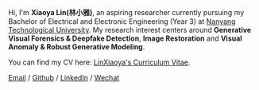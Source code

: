 Hi, I'm **Xiaoya Lin(林小雅)**, an aspiring researcher currently pursuing my Bachelor of Electrical and Electronic Engineering (Year 3) at [Nanyang Technological University](https://www.ntu.edu.sg/). My research interest centers around **Generative Visual Forensics & Deepfake Detection**, **Image Restoration** and **Visual Anomaly & Robust Generative Modeling**.  

You can find my CV here: [LinXiaoya's Curriculum Vitae](../../assets/LinXiaoya_Curriculum_Vitae.pdf).

[Email](mailto:LINX0070@e.ntu.edu.sg) / [Github](https://github.com/0228lin) / [LinkedIn](https://www.linkedin.com/in/xiaoya-lin/) / [Wechat](../images/wechat.jpg)
